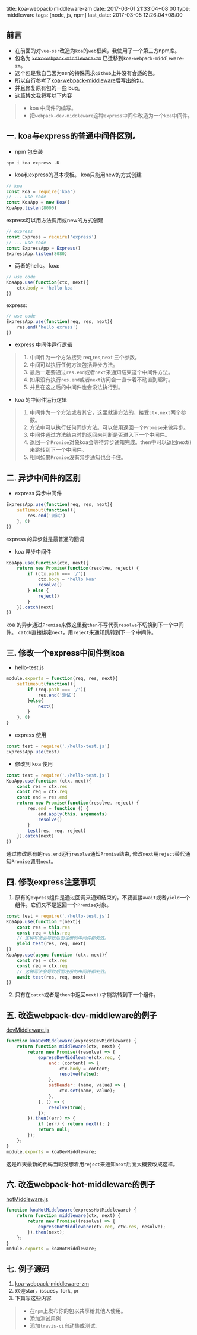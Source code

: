 title: koa-webpack-middleware-zm
date: 2017-03-01 21:33:04+08:00
type: middleware
tags: [node, js, npm]
last_date: 2017-03-05 12:26:04+08:00

## 前言
- 在前面的对`vue-ssr`改造为`koa`的`web`框架，我使用了一个第三方npm库。
- 包名为 ~~`koa2-webpack-middleware-zm`~~ 已迁移到`koa-webpack-middleware-zm`。
- 这个包是我自己因为ssr的特殊需求`github`上并没有合适的包。
- 所以自行参考了[koa-webpack-middleware](ttps://github.com/leecade/koa-webpack-middleware)后写出的包。
- 并且修复原有包的一些 bug。
- 这篇博文我将写以下内容

> - koa 中间件的编写。
> - 把`webpack-dev-middleware`这种`express`中间件改造为一个`koa`中间件。


## 一. koa与express的普通中间件区别。
- npm 包安装
``` shell
npm i koa express -D
```
- koa和express的基本模板。
koa只能用new的方式创建
``` javascript
// koa
const Koa = require('koa')
// ... use code
const KoaApp = new Koa()
KoaApp.listen(8000)
```
express可以用方法调用或new的方式创建
``` javascript
// express
const Express = require('express')
// ... use code
const ExpressApp = Express()
ExpressApp.listen(8080)
```
- 两者的hello。
koa:
``` javascript
// use code
KoaApp.use(function(ctx, next){
    ctx.body = 'hello koa'
})
```
express:
``` javascript
// use code
ExpressApp.use(function(req, res, next){
    res.end('hello exress')
})
```

- express 中间件运行逻辑

> 1. 中间件为一个方法接受 req,res,next 三个参数。
> 2. 中间可以执行任何方法包括异步方法。
> 3. 最后一定要通过`res.end`或者`next`来通知结束这个中间件方法。
> 4. 如果没有执行`res.end`或者`next`访问会一直卡着不动直到超时。
> 5. 并且在这之后的中间件也会没法执行到。

- koa 的中间件运行逻辑

> 1. 中间件为一个方法或者其它，这里就讲方法的，接受`ctx,next`两个参数。
> 2. 方法中可以执行任何同步方法。可以使用返回一个`Promise`来做异步。
> 3. 中间件通过方法结束时的返回来判断是否进入下一个中间件。
> 4. 返回一个`Promise`对象koa会等待异步通知完成。then中可以返回next()来跳转到下一个中间件。
> 5. 相同如果`Promise`没有异步通知也会卡住。

## 二. 异步中间件的区别

- express 异步中间件
``` javascript
ExpressApp.use(function(req, res, next){
    setTimeout(function(){
        res.end('测试')
    }, 0)
})
```
express 的异步就是最普通的回调

- koa 异步中间件
``` javascript
KoaApp.use(function(ctx, next){
    return new Promise(function(resolve, reject) {
        if (ctx.path === '/'){
            ctx.body = 'hello koa'
            resolve()
        } else {
            reject()
        }
    }).catch(next)
})

```
koa 的异步通过`Promise`来做这里我`then`不写代表`resolve`不切换到下一个中间件。
`catch`直接绑定`next`，用`reject`来通知跳转到下一个中间件。

## 三. 修改一个express中间件到koa
- hello-test.js
``` javascript
module.exports = function(req, res, next){
    setTimeout(function(){
        if (req.path === '/'){
            res.end('测试')
        }else{
            next()
        }
    }, 0)
}
```
- express 使用
``` javascript
const test = require('./hello-test.js')
ExpressApp.use(test)
```
- 修改到 koa 使用
``` javascript
const test = require('./hello-test.js')
KoaApp.use(function (ctx, next){
    const res = ctx.res
    const req = ctx.req
    const end = res.end
    return new Promise(function(resolve, reject) {
        res.end = function () {
            end.apply(this, arguments)
            resolve()
        }
        test(res, req, reject)
    }).catch(next)
})
```
通过修改原有的`res.end`运行`resolve`通知`Promise`结束,
修改`next`用`reject`替代通知`Promise`调用`next`。

## 四. 修改express注意事项
1. 原有的`express`组件是通过回调来通知结束的。不要直接`await`或者`yield`一个组件。它们又不是返回一个`Promise`对象。
``` javascript
const test = require('./hello-test.js')
KoaApp.use(function *(next){
    const res = this.res
    const req = this.req
    // 这种写法会导致后面注册的中间件都失效。
    yield test(res, req, next)
})
KoaApp.use(async function (ctx, next){
    const res = ctx.res
    const req = ctx.req
    // 这种写法会导致后面注册的中间件都失效。
    await test(res, req, next)
})

```
2. 只有在`catch`或者是`then`中返回`next()`才能跳转到下一个组件。

## 五. 改造webpack-dev-middleware的例子
[devMiddleware.js](https://github.com/zeromake/koa-webpack-middleware-zm/blob/master/lib/devMiddleware.js)
``` javascript
function koaDevMiddleware(expressDevMiddleware) {
    return function middleware(ctx, next) {
        return new Promise((resolve) => {
            expressDevMiddleware(ctx.req, {
                end: (content) => {
                    ctx.body = content;
                    resolve(false);
                },
                setHeader: (name, value) => {
                    ctx.set(name, value);
                },
            }, () => {
                resolve(true);
            });
        }).then((err) => {
            if (err) { return next(); }
            return null;
        });
    };
}
module.exports = koaDevMiddleware;
```
这是昨天最新的代码当时没想着用`reject`来通知`next`后面大概要改成这样。

## 六. 改造webpack-hot-middleware的例子
[hotMiddleware.js](https://github.com/zeromake/koa-webpack-middleware-zm/blob/master/lib/hotMiddleware.js)
``` javascript
function koaHotMiddleware(expressHotMiddleware) {
    return function middleware(ctx, next) {
        return new Promise((resolve) => {
            expressHotMiddleware(ctx.req, ctx.res, resolve);
        }).then(next);
    };
}
module.exports = koaHotMiddleware;
```
## 七. 例子源码
1. [koa-webpack-middleware-zm](https://github.com/zeromake/koa-webpack-middleware-zm)
2. 欢迎star，issues，fork, pr
3. 下篇写这些内容

> - 在`npm`上发布你的包以共享给其他人使用。
> - 添加测试用例
> - 添加`travis-ci`自动集成测试.
